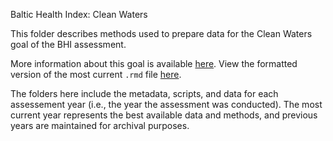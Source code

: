 Baltic Health Index: Clean Waters

This folder describes methods used to prepare data for the Clean Waters goal of the BHI assessment.

More information about this goal is available [here](https://github.com/OHI-Science/bhi-prep/tree/master/ref/goal_summaries/CW.Rmd). 
View the formatted version of the most current `.rmd` file [here](https://github.com/OHI-Science/bhi-prep/tree/master/prep/CW/trash/v2019/tra_prep.rmd).

The folders here include the metadata, scripts, and data for each assessement year (i.e., the year the assessment was conducted). The most current year represents the best available data and methods, and previous years are maintained for archival purposes.
